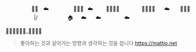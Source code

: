 


⁣          🎈🎈  ☁️
         🎈🎈🎈
 ☁️     🎈🎈🎈🎈
        🎈🎈🎈🎈
   ☁️    ⁣🎈🎈🎈
           \|/
           🏠   ☁️
   ☁️         ☁️

🌳🌹🏫🌳🏢🏢_🏢🏢🌳🌳

> 좋아하는 것과 살아가는 방향과 생각하는 것을 씁니다
> https://mattjo.net